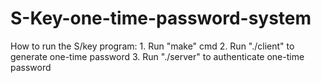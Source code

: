 # S-Key-one-time-password-system
How to run the S/key program:
    1. Run "make" cmd
    2. Run "./client" to generate one-time password
    3. Run "./server" to authenticate one-time password
